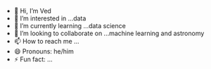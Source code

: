 - 👋 Hi, I’m Ved
- 👀 I’m interested in ...data
- 🌱 I’m currently learning ...data science
- 💞️ I’m looking to collaborate on ...machine learning and astronomy
- 📫 How to reach me ...
- 😄 Pronouns: he/him
- ⚡ Fun fact: ...

<!---
dev4v/dev4v is a ✨ special ✨ repository because its `README.md` (this file) appears on your GitHub profile.
You can click the Preview link to take a look at your changes.
--->
